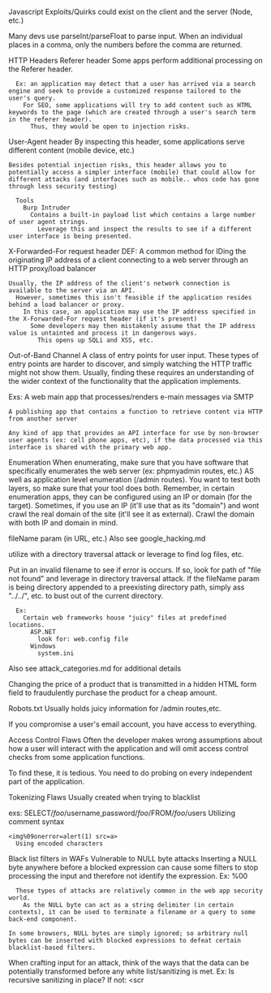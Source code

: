 Javascript
  Exploits/Quirks could exist on the client and the server (Node, etc.)
  
  Many devs use parseInt/parseFloat to parse input.
  When an individual places in a comma, only the numbers before the comma are returned.

HTTP Headers
  Referer header
    Some apps perform additional processing on the Referer header.  
      
      Ex: an application may detect that a user has arrived via a search engine and seek to provide a customized response tailored to the user's query.
        For SEO, some applications will try to add content such as HTML keywords to the page (which are created through a user's search term in the referer header).  
          Thus, they would be open to injection risks.

  User-Agent header
    By inspecting this header, some applications serve different content (mobile device, etc.)

    Besides potential injection risks, this header allows you to potentially access a simpler interface (mobile) that could allow for different attacks (and interfaces such as mobile.. whos code has gone through less security testing)

      Tools
        Burp Intruder
          Contains a built-in payload list which contains a large number of user agent strings.
            Leverage this and inspect the results to see if a different user interface is being presented.


  X-Forwarded-For request header
    DEF: A common method for IDing the originating IP address of a client connecting to a web server through an HTTP proxy/load balancer

    Usually, the IP address of the client's network connection is available to the server via an API.
      However, sometimes this isn't feasible if the application resides behind a load balancer or proxy.
        In this case, an application may use the IP address specified in the X-Forwarded-For request header (if it's present)
          Some developers may then mistakenly assume that the IP address value is untainted and process it in dangerous ways.
            This opens up SQLi and XSS, etc.





Out-of-Band Channel
  A class of entry points for user input.
  These types of entry points are harder to discover, and simply watching the HTTP traffic might not show them.
    Usually, finding these requires an understanding of the wider context of the functionality that the application implements.

  Exs:
    A web main app that processes/renders e-main messages via SMTP

    A publishing app that contains a function to retrieve content via HTTP from another server

    Any kind of app that provides an API interface for use by non-browser user agents (ex: cell phone apps, etc), if the data processed via this interface is shared with the primary web app.

Enumeration
  When enumerating, make sure that you have software that specifically enumerates the web server (ex: phpmyadmin routes, etc.) AS well as application level enumeration (/admin routes).  You want to test both layers, so make sure that your tool does both.
    Remember, in certain enumeration apps, they can be configured using an IP or domain (for the target).
      Sometimes, if you use an IP (it'll use that as its "domain") and wont crawl the real domain of the site (it'll see it as external).  Crawl the domain with both IP and domain in mind.



fileName param (in URL, etc.)
  Also see google_hacking.md
  
  utilize with a directory traversal attack or leverage to find log files, etc.

  Put in an invalid filename to see if error is occurs.
    If so, look for path of "file not found" and leverage in directory traversal attack.
      If the fileName param is being directory appended to a preexisting directory path, simply ass "../../", etc. to bust out of the current directory.

      Ex: 
        Certain web frameworks house "juicy" files at predefined locations.  
          ASP.NET
            look for: web.config file
          Windows
            system.ini

Also see attack_categories.md for additional details

Changing the price of a product that is transmitted in a hidden HTML form field to fraudulently purchase the product for a cheap amount.

Robots.txt
  Usually holds juicy information for /admin routes,etc.  

If you compromise a user's email account, you have access to everything.

Access Control Flaws
  Often the developer makes wrong assumptions about how a user will interact with the application and will omit access control checks from some application functions.

  To find these, it is tedious.  You need to do probing on every independent part of the application.

Tokenizing Flaws
  Usually created when trying to blacklist

  exs:
    SELECT/*foo*/username,password/*foo*/FROM/*foo*/users
      Utilizing comment syntax


    <img%09onerror=alert(1) src=a>
      Using encoded characters


  Black list filters in WAFs
    Vulnerable to NULL byte attacks
      Inserting a NULL byte anywhere before a blocked expression can cause some filters to stop processing the input and therefore not identify the expression.
        Ex: %00<script>alert('muhah')</script>

      These types of attacks are relatively common in the web app security world.
        As the NULL byte can act as a string delimiter (in certain contexts), it can be used to terminate a filename or a query to some back-end component.

    In some browsers, NULL bytes are simply ignored; so arbitrary null bytes can be inserted with blocked expressions to defeat certain blacklist-based filters.

When crafting input for an attack, think of the ways that the data can be potentially transformed before any white list/sanitizing is met.
  Ex: Is recursive sanitizing in place?
    If not: <scr<script>ipt> becomes <script>

  Ex: If the application first removes ../ recursively and then removes ..\ recursively then the following input can be used to defeat the validation
      ....\/

      If recurive sanitization occurs, when if one one problematic character leads to another.  There could be an recurive loop that crashes the server.

In many apps, admin functions are implemented within the app itself (and is accessible through the same web interface as its core functionality)
      Thus greatly opens up the attack surface.
        Often times, apps dont implement effective access control of some of their admin functions.  Thus, can attacker may find a means of creating a new user account with powerful privs.

        Admin functions usually involves displaying data that originated from ordinary users.  Any XSS flaws within that admin interface can be a huge point of concern.

        Admin functionality is often subjected to less stringent security testing because its users are "trusted" or pen-testers are given access to only low-privileged accounts.

HTTP Responses
  301 Moved Permanently
    Redirects the browser permanently to a different URL (which is specified in the Location header.)
      The client should use the new URL in the future rather than the original.

    Any way to inject MtM a response and inject a 301 to another domain?


HTTP Headers
  In general, developers assume that the HTTP headers are more "tamper proof" and thus they might not put sanitization mechanisms on these inputs.
  Expires, Pragma headers
    Are leveraged to tell the browser to cache the response.  If you're doing an attack, you can always instruct the clients to cache the contents so when the website changes it's code, it doesn't really matter (unless the cache is flushed).

  Set-Cookie
    The domain flag of this header specifies the domain for which the cookie is valid.  This must be the same or a parent of the domain from which the cookie is received.
        So, if a webhost hosts websites on subdomains (*.webhost.com). Could an attacker access the cookies that were set on the parent (assuming the path flag isn't set)?


  Refer
      If sensitive information is kept in the URL, it can be easily seen in the referer header if a link is followed.
          What about a person on a website with a sensitive URL and then they click on an ad link, this information can be leaked to the ad's server.  
              Implications for HTTPS? I believe that it is obfuscated from view in this context.

  For other idea of potential attacks
    Look in HTTP_Methods.md


Create a public proxy server on AWS that injects affiliate cookies into browsers.  This gives attackers a financial edge.